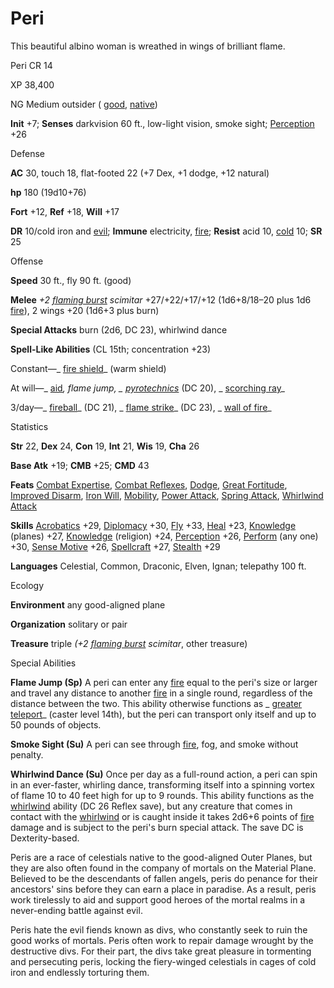 # Peri

This beautiful albino woman is wreathed in wings of brilliant flame.

Peri CR 14

XP 38,400

NG Medium outsider ( [good](/pathfinderRPG/prd/monsters/creatureTypes.html#_good-subtype), [native](/pathfinderRPG/prd/monsters/creatureTypes.html#_native-subtype))

**Init** +7; **Senses** darkvision 60 ft., low-light vision, smoke sight; [Perception](/pathfinderRPG/prd/skills/perception.html#_perception) +26

Defense

**AC** 30, touch 18, flat-footed 22 (+7 Dex, +1 dodge, +12 natural)

**hp** 180 (19d10+76)

**Fort** +12, **Ref** +18, **Will** +17

**DR** 10/cold iron and [evil](/pathfinderRPG/prd/monsters/creatureTypes.html#_evil-subtype); **Immune** electricity, [fire](/pathfinderRPG/prd/monsters/creatureTypes.html#_fire-subtype); **Resist** acid 10, [cold](/pathfinderRPG/prd/monsters/creatureTypes.html#_cold-subtype) 10; **SR** 25

Offense

**Speed** 30 ft., fly 90 ft. (good)

**Melee** _+2 [flaming burst](/pathfinderRPG/prd/magicItems/weapons.html#_weapons-flaming-burst) scimitar_ +27/+22/+17/+12 (1d6+8/18–20 plus 1d6 [fire](/pathfinderRPG/prd/monsters/creatureTypes.html#_fire-subtype)), 2 wings +20 (1d6+3 plus burn)

**Special Attacks** burn (2d6, DC 23), whirlwind dance

**Spell-Like Abilities** (CL 15th; concentration +23)

Constant—_ [fire shield](/pathfinderRPG/prd/spells/fireShield.html#_fire-shield)_ (warm shield)

At will—_ [aid](/pathfinderRPG/prd/spells/aid.html#_aid)_, _flame jump_, _ [pyrotechnics](/pathfinderRPG/prd/spells/pyrotechnics.html#_pyrotechnics)_ (DC 20), _ [scorching ray](/pathfinderRPG/prd/spells/scorchingRay.html#_scorching-ray)_

3/day—_ [fireball](/pathfinderRPG/prd/spells/fireball.html#_fireball)_ (DC 21), _ [flame strike](/pathfinderRPG/prd/spells/flameStrike.html#_flame-strike)_ (DC 23), _ [wall of fire](/pathfinderRPG/prd/spells/wallOfFire.html#_wall-of-fire)_

Statistics

**Str** 22, **Dex** 24, **Con** 19, **Int** 21, **Wis** 19, **Cha** 26

**Base Atk** +19; **CMB** +25; **CMD** 43

**Feats** [Combat Expertise](/pathfinderRPG/prd/feats.html#_combat-expertise), [Combat Reflexes](/pathfinderRPG/prd/feats.html#_combat-reflexes), [Dodge](/pathfinderRPG/prd/feats.html#_dodge), [Great Fortitude](/pathfinderRPG/prd/feats.html#_great-fortitude), [Improved Disarm](/pathfinderRPG/prd/feats.html#_improved-disarm), [Iron Will](/pathfinderRPG/prd/feats.html#_iron-will), [Mobility](/pathfinderRPG/prd/feats.html#_mobility), [Power Attack](/pathfinderRPG/prd/feats.html#_power-attack), [Spring Attack](/pathfinderRPG/prd/feats.html#_spring-attack), [Whirlwind Attack](/pathfinderRPG/prd/feats.html#_whirlwind-attack)

**Skills** [Acrobatics](/pathfinderRPG/prd/skills/acrobatics.html#_acrobatics) +29, [Diplomacy](/pathfinderRPG/prd/skills/diplomacy.html#_diplomacy) +30, [Fly](/pathfinderRPG/prd/skills/fly.html#_fly) +33, [Heal](/pathfinderRPG/prd/skills/heal.html#_heal) +23, [Knowledge](/pathfinderRPG/prd/skills/knowledge.html#_knowledge) (planes) +27, [Knowledge](/pathfinderRPG/prd/skills/knowledge.html#_knowledge) (religion) +24, [Perception](/pathfinderRPG/prd/skills/perception.html#_perception) +26, [Perform](/pathfinderRPG/prd/skills/perform.html#_perform) (any one) +30, [Sense Motive](/pathfinderRPG/prd/skills/senseMotive.html#_sense-motive) +26, [Spellcraft](/pathfinderRPG/prd/skills/spellcraft.html#_spellcraft) +27, [Stealth](/pathfinderRPG/prd/skills/stealth.html#_stealth) +29

**Languages** Celestial, Common, Draconic, Elven, Ignan; telepathy 100 ft.

Ecology

**Environment** any good-aligned plane

**Organization** solitary or pair

**Treasure** triple _(+2 [flaming burst](/pathfinderRPG/prd/magicItems/weapons.html#_weapons-flaming-burst) scimitar_, other treasure)

Special Abilities

**Flame Jump (Sp)** A peri can enter any [fire](/pathfinderRPG/prd/monsters/creatureTypes.html#_fire-subtype) equal to the peri's size or larger and travel any distance to another [fire](/pathfinderRPG/prd/monsters/creatureTypes.html#_fire-subtype) in a single round, regardless of the distance between the two. This ability otherwise functions as _ [greater teleport](/pathfinderRPG/prd/spells/teleport.html#_teleport-greater)_ (caster level 14th), but the peri can transport only itself and up to 50 pounds of objects.

**Smoke Sight (Su)** A peri can see through [fire](/pathfinderRPG/prd/monsters/creatureTypes.html#_fire-subtype), fog, and smoke without penalty.

**Whirlwind Dance (Su)** Once per day as a full-round action, a peri can spin in an ever-faster, whirling dance, transforming itself into a spinning vortex of flame 10 to 40 feet high for up to 9 rounds. This ability functions as the [whirlwind](/pathfinderRPG/prd/monsters/universalMonsterRules.html#_whirlwind) ability (DC 26 Reflex save), but any creature that comes in contact with the [whirlwind](/pathfinderRPG/prd/monsters/universalMonsterRules.html#_whirlwind) or is caught inside it takes 2d6+6 points of [fire](/pathfinderRPG/prd/monsters/creatureTypes.html#_fire-subtype) damage and is subject to the peri's burn special attack. The save DC is Dexterity-based.

Peris are a race of celestials native to the good-aligned Outer Planes, but they are also often found in the company of mortals on the Material Plane. Believed to be the descendants of fallen angels, peris do penance for their ancestors' sins before they can earn a place in paradise. As a result, peris work tirelessly to aid and support good heroes of the mortal realms in a never-ending battle against evil.

Peris hate the evil fiends known as divs, who constantly seek to ruin the good works of mortals. Peris often work to repair damage wrought by the destructive divs. For their part, the divs take great pleasure in tormenting and persecuting peris, locking the fiery-winged celestials in cages of cold iron and endlessly torturing them.

